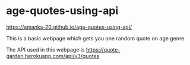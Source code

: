 # age-quotes-using-api

https://amanks-20.github.io/age-quotes-using-api/

This is a basic webpage which gets you one random quote on age genre

The API used in this webpage is https://quote-garden.herokuapp.com/api/v3/quotes
